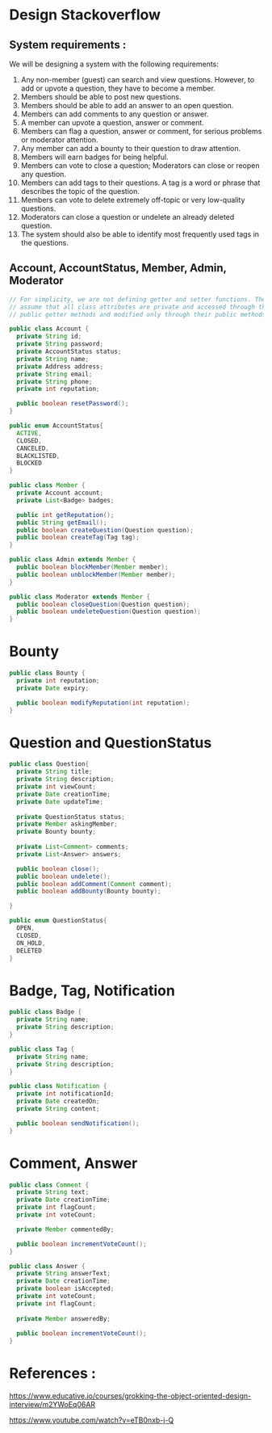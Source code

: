 # Design Stackoverflow

## System requirements :

We will be designing a system with the following requirements:

1. Any non-member (guest) can search and view questions. However, to add or upvote a question, they have to become a member.
2. Members should be able to post new questions.
3. Members should be able to add an answer to an open question.
4. Members can add comments to any question or answer.
5. A member can upvote a question, answer or comment.
6. Members can flag a question, answer or comment, for serious problems or moderator attention.
7. Any member can add a bounty to their question to draw attention.
8. Members will earn badges for being helpful.
9. Members can vote to close a question; Moderators can close or reopen any question.
10. Members can add tags to their questions. A tag is a word or phrase that describes the topic of the question.
11. Members can vote to delete extremely off-topic or very low-quality questions.
12. Moderators can close a question or undelete an already deleted question.
13. The system should also be able to identify most frequently used tags in the questions.


## Account, AccountStatus, Member, Admin, Moderator
```java
// For simplicity, we are not defining getter and setter functions. The reader can
// assume that all class attributes are private and accessed through their respective
// public getter methods and modified only through their public methods function.

public class Account {
  private String id;
  private String password;
  private AccountStatus status;
  private String name;
  private Address address;
  private String email;
  private String phone;
  private int reputation;

  public boolean resetPassword();
}

public enum AccountStatus{
  ACTIVE,
  CLOSED,
  CANCELED,
  BLACKLISTED,
  BLOCKED
}

public class Member {
  private Account account;
  private List<Badge> badges;

  public int getReputation();
  public String getEmail();
  public boolean createQuestion(Question question);
  public boolean createTag(Tag tag);
}

public class Admin extends Member {
  public boolean blockMember(Member member);
  public boolean unblockMember(Member member);
}

public class Moderator extends Member {
  public boolean closeQuestion(Question question);
  public boolean undeleteQuestion(Question question);
}
```

# Bounty
```java
public class Bounty {
  private int reputation;
  private Date expiry;

  public boolean modifyReputation(int reputation);
}
```

# Question and QuestionStatus
```java
public class Question{
  private String title;
  private String description;
  private int viewCount;
  private Date creationTime;
  private Date updateTime;
  
  private QuestionStatus status;
  private Member askingMember;
  private Bounty bounty;
  
  private List<Comment> comments;
  private List<Answer> answers;

  public boolean close();
  public boolean undelete();
  public boolean addComment(Comment comment);
  public boolean addBounty(Bounty bounty);

}

public enum QuestionStatus{
  OPEN,
  CLOSED,
  ON_HOLD,
  DELETED
}
```

# Badge, Tag, Notification
```java
public class Badge {
  private String name;
  private String description;
}

public class Tag {
  private String name;
  private String description;
}

public class Notification {
  private int notificationId;
  private Date createdOn;
  private String content;

  public boolean sendNotification();
}

```
# Comment, Answer
```java
public class Comment {
  private String text;
  private Date creationTime;
  private int flagCount;
  private int voteCount;

  private Member commentedBy;

  public boolean incrementVoteCount();
}

public class Answer {
  private String answerText;
  private Date creationTime;
  private boolean isAccepted;
  private int voteCount;
  private int flagCount;
  
  private Member answeredBy;
  
  public boolean incrementVoteCount();
}

```

# References :
https://www.educative.io/courses/grokking-the-object-oriented-design-interview/m2YWoEq06AR

https://www.youtube.com/watch?v=eTB0nxb-j-Q
